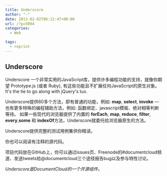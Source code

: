```yaml
---
title: Underscore
author: "-"
date: 2013-02-02T06:12:47+00:00
url: /?p=5094
categories:
  - Web

tags:
  - reprint
---
```

## Underscore
Underscore 一个非常实用的JavaScript库，提供许多编程功能的支持，就像你期望 Prototype.js (或者 Ruby), 有这些功能且不扩展任何JavaScript的原生对象。 It's the tie to go along with jQuery's tux.

Underscore提供60多个方法，即有普通的功能，例如: **map**, **select**, **invoke** — 也有更多特殊的编程辅助方法，例如: 函数绑定、javascript模板、绝对相等判断等待。 如果一些现代的浏览器提供了内置的 **forEach**, **map**, **reduce**, **filter**, **every**,**some** 和 **indexOf**方法，Underscore就委托给浏览器原生的方法。

Underscore提供完整的测试用例集供你精读。

你也可以阅读有注释的源代码。

项目代码放在GitHub上，你可以通过issues页、Freenode的#documentcloud频道、发送tweets给@documentcloud三个途径报告bug以及参与特性讨论。

_Underscore是DocumentCloud的一个开源组件。_